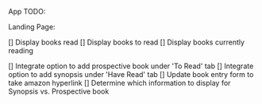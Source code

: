 App TODO:

Landing Page:

[] Display books read
[] Display books to read
[] Display books currently reading

[] Integrate option to add prospective book under 'To Read' tab
[] Integrate option to add synopsis under 'Have Read' tab
[] Update book entry form to take amazon hyperlink
[] Determine which information to display for Synopsis vs. Prospective book
